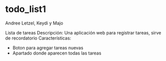 # todo_list1
Andree Letzel, Keydi y Majo

Lista de tareas
Descripción:
Una aplicación web para registrar tareas, sirve de recordatorio
Características:
- Boton para agregar tareas nuevas
- Apartado donde aparecen todas las tareas


